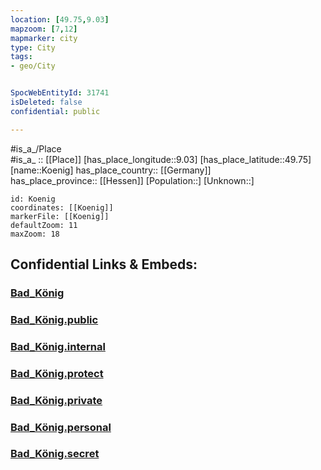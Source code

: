 ```yaml
---
location: [49.75,9.03] 
mapzoom: [7,12] 
mapmarker: city 
type: City
tags:
- geo/City


SpocWebEntityId: 31741
isDeleted: false
confidential: public

---
```

#is_a_/Place  
#is_a_ :: [[Place]] 
[has_place_longitude::9.03] 
[has_place_latitude::49.75] 
[name::Koenig] 
has_place_country:: [[Germany]]  
has_place_province:: [[Hessen]] 
[Population::] 
[Unknown::] 


```leaflet
id: Koenig
coordinates: [[Koenig]] 
markerFile: [[Koenig]] 
defaultZoom: 11 
maxZoom: 18
```


## Confidential Links & Embeds: 

### [Bad_König](/_Standards/Earth/Continent/Europe/Europe~Central/Germany/Germany~West/Hessen/counties~Hessen/Odenwaldkreis/cities~Odenwald/Bad_König.md) 

### [Bad_König.public](/_public/Earth/Continent/Europe/Europe~Central/Germany/Germany~West/Hessen/counties~Hessen/Odenwaldkreis/cities~Odenwald/Bad_König.public.md) 

### [Bad_König.internal](/_internal/Earth/Continent/Europe/Europe~Central/Germany/Germany~West/Hessen/counties~Hessen/Odenwaldkreis/cities~Odenwald/Bad_König.internal.md) 

### [Bad_König.protect](/_protect/Earth/Continent/Europe/Europe~Central/Germany/Germany~West/Hessen/counties~Hessen/Odenwaldkreis/cities~Odenwald/Bad_König.protect.md) 

### [Bad_König.private](/_private/Earth/Continent/Europe/Europe~Central/Germany/Germany~West/Hessen/counties~Hessen/Odenwaldkreis/cities~Odenwald/Bad_König.private.md) 

### [Bad_König.personal](/_personal/Earth/Continent/Europe/Europe~Central/Germany/Germany~West/Hessen/counties~Hessen/Odenwaldkreis/cities~Odenwald/Bad_König.personal.md) 

### [Bad_König.secret](/_secret/Earth/Continent/Europe/Europe~Central/Germany/Germany~West/Hessen/counties~Hessen/Odenwaldkreis/cities~Odenwald/Bad_König.secret.md)

